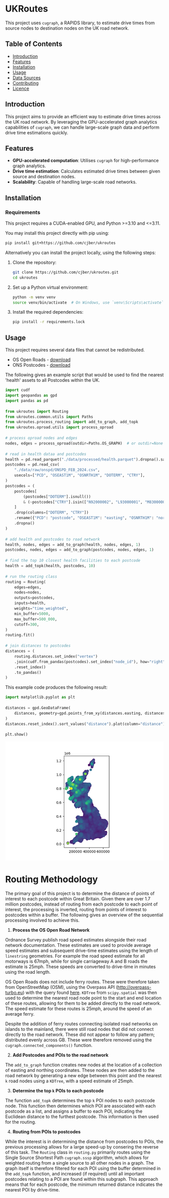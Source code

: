 # UKRoutes

This project uses `cugraph`, a RAPIDS library, to estimate drive times from source nodes to destination nodes on the UK road network.

## Table of Contents
- [Introduction](#introduction)
- [Features](#features)
- [Installation](#installation)
- [Usage](#usage)
- [Data Sources](#data-sources)
- [Contributing](#contributing)
- [Licence](#licence)

## Introduction

This project aims to provide an efficient way to estimate drive times across the UK road network. By leveraging the GPU-accelerated graph analytics capabilities of `cugraph`, we can handle large-scale graph data and perform drive time estimations quickly.

## Features

- **GPU-accelerated computation**: Utilises `cugraph` for high-performance graph analytics.
- **Drive time estimation**: Calculates estimated drive times between given source and destination nodes.
- **Scalability**: Capable of handling large-scale road networks.

## Installation

### Requirements

This project requires a CUDA-enabled GPU, and Python >=3.10 and <=3.11.

You may install this project directly with pip using:

```bash
pip install git+https://github.com/cjber/ukroutes
```

Alternatively you can install the project locally, using the following steps:

1. Clone the repository:
    ```bash
    git clone https://github.com/cjber/ukroutes.git
    cd ukroutes
    ```

2. Set up a Python virtual environment:
    ```bash
    python -m venv venv
    source venv/bin/activate  # On Windows, use `venv\Scripts\activate`
    ```

3. Install the required dependencies:
    ```bash
    pip install -r requirements.lock
    ```

## Usage

This project requires several data files that cannot be redistributed.

* OS Open Roads - [download](https://www.ordnancesurvey.co.uk/products/os-open-roads)
* ONS Postcodes - [download](https://geoportal.statistics.gov.uk/search?q=PRD_ONSPD&sort=Date%20Created%7Ccreated%7Cdesc)

The following gives an example script that would be used to find the nearest 'health' assets to all Postcodes within the UK.

```python
import cudf
import geopandas as gpd
import pandas as pd

from ukroutes import Routing
from ukroutes.common.utils import Paths
from ukroutes.process_routing import add_to_graph, add_topk
from ukroutes.oproad.utils import process_oproad

# process oproad nodes and edges
nodes, edges = process_oproad(outdir=Paths.OS_GRAPH)  # or outdir=None

# read in health dataa and postcodes
health = pd.read_parquet("./data/processed/health.parquet").dropna().sample(1000)
postcodes = pd.read_csv(
    "./data/raw/onspd/ONSPD_FEB_2024.csv",
    usecols=["PCD", "OSEAST1M", "OSNRTH1M", "DOTERM", "CTRY"],
)
postcodes = (
    postcodes[
        (postcodes["DOTERM"].isnull())
        & (~postcodes["CTRY"].isin(["N92000002", "L93000001", "M83000003"]))
    ]
    .drop(columns=["DOTERM", "CTRY"])
    .rename({"PCD": "postcode", "OSEAST1M": "easting", "OSNRTH1M": "northing"}, axis=1)
    .dropna()
)

# add health and postcodes to road network
health, nodes, edges = add_to_graph(health, nodes, edges, 1)
postcodes, nodes, edges = add_to_graph(postcodes, nodes, edges, 1)

# find the top 10 closest health facilities to each postcode
health = add_topk(health, postcodes, 10)

# run the routing class
routing = Routing(
    edges=edges,
    nodes=nodes,
    outputs=postcodes,
    inputs=health,
    weights="time_weighted",
    min_buffer=5000,
    max_buffer=500_000,
    cutoff=300,
)
routing.fit()

# join distances to postcodes
distances = (
    routing.distances.set_index("vertex")
    .join(cudf.from_pandas(postcodes).set_index("node_id"), how="right")
    .reset_index()
    .to_pandas()
)
```

This example code produces the following result:

```python
import matplotlib.pyplot as plt

distances = gpd.GeoDataFrame(
    distances, geometry=gpd.points_from_xy(distances.easting, distances.northing)
)
distances.reset_index().sort_values("distance").plot(column="distance")

plt.show()
```

![](./figs/health_example.png)

# Routing Methodology

The primary goal of this project is to determine the distance of points of interest to each postcode within Great Britain. Given there are over 1.7 million postcodes, instead of routing from each postcode to each point of interest, the processing is inverted, routing from points of interest to postcodes within a buffer. The following gives an overview of the sequential processing involved to achieve this.

1. **Process the OS Open Road Network**

Ordnance Survey publish road speed estimates alongside their road network documentation. These estimates are used to provide average speed estimates and subsequent drive-time estimates using the length of `linestring` geometries. For example the road speed estimate for all motorways is 67mph, while for single carriageway A and B roads the estimate is 25mph. These speeds are converted to drive-time in minutes using the road length.

OS Open Roads does not include ferry routes. These were therefore taken from OpenStreetMap (OSM), using the Overpass API (http://overpass-turbo.eu) with the query found [here](http://overpass-turbo.eu/?q=LyoKVGhpcyBoYcSGYmVlbiBnxI1lcmF0ZWQgYnkgdGhlIG92xJJwxIlzLXR1cmJvIHdpemFyZC7EgsSdxJ9yaWdpbmFsIHNlxLBjaMSsxIk6CsOiwoDCnHJvdcSVPWbEknJ5xYjCnQoqLwpbxYx0Ompzb25dW3RpbWXFmzoyNV07Ci8vxI_ElMSdciByZXN1bHRzCigKICDFryBxdcSSxJrEo3J0IGZvcjogxYjFisWbZcWPxZHFk8KAxZXGgG5vZGVbIsWLxY1lIj0ixZByxZIiXSh7e2LEqnh9fSnFrcaAd2F5xp_GocSVxqTGpsaWxqrGrMauxrDGssa0xb_FtWVsxJRpxaDGusaTxr3Gp8apxqvGrcavb8axxrPFrceFxoJwxLduxorFtsW4xbrFvMWbxJjGnHnFrT7Frcejc2vHiMaDdDs&c=BH1aTWQmgG). `KDTree` from `scipy.spatial` was then used to determine the nearest road node point to the start and end location of these routes, allowing for them to be added directly to the road network. The speed estimate for these routes is 25mph, around the speed of an average ferry.

Despite the addition of ferry routes connecting isolated road networks on islands to the mainland, there were still road nodes that did not connect directly to the road network. These did not appear to follow any pattern; distributed evenly across GB. These were therefore removed using the `cugraph.connected_components()` function.

2. **Add Postcodes and POIs to the road network**

The `add_to_graph` function creates new nodes at the location of a collection of easting and northing coordinates. These nodes are then added to the road network by generating a new edge between this point and the nearest `k` road nodes using a `KDTree`, with a speed estimate of 25mph.

3. **Determine the top `k` POIs to each postcode**

The function `add_topk` determines the top `k` POI nodes to each postcode node. This function then determines which POI are associated with each postcode as a list, and assigns a buffer to each POI, indicating the Euclidean distance to the furthest postcode. This information is then used for the routing.

4. **Routing from POIs to postcodes**

While the interest is in determining the distance from postcodes to POIs, the previous processing allows for a large speed-up by consering the reverse of this task. The `Routing` class in `routing.py` primarily routes using the Single Source Shortest Path `cugraph.sssp` algorithm, which allows for weighted routing from a single source to all other nodes in a graph. The graph itself is therefore filtered for each POI using the buffer determined in the `add_topk` function, and increased (if required) until all important postcodes relating to a POI are found within this subgraph. This approach means that for each postcode, the minimum returned distance indicates the nearest POI by drive-time.
